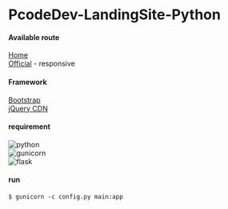 # PcodeDev-LandingSite-Python

#### Available route

[Home](https://pcode.dev/) \
[Official](https://pcode.dev/official/) - responsive

#### Framework

[Bootstrap](https://getbootstrap.com/) \
[jQuery CDN](https://code.jquery.com/)

#### requirement

![python](https://img.shields.io/badge/python-3.8^-blue) \
![gunicorn](https://img.shields.io/badge/gunicorn-20.1.0-blue) \
![flask](https://img.shields.io/badge/flask-1.1.2-blue)

#### run

    $ gunicorn -c config.py main:app

